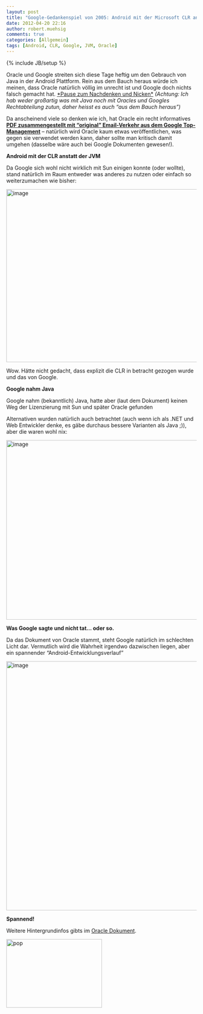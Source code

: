```yaml
---
layout: post
title: "Google-Gedankenspiel von 2005: Android mit der Microsoft CLR anstatt der JVM?"
date: 2012-04-20 22:16
author: robert.muehsig
comments: true
categories: [Allgemein]
tags: [Android, CLR, Google, JVM, Oracle]
---
```

{% include JB/setup %}
<p>Oracle und Google streiten sich diese Tage heftig um den Gebrauch von Java in der Android Plattform. Rein aus dem Bauch heraus würde ich meinen, dass Oracle natürlich völlig im unrecht ist und Google doch nichts falsch gemacht hat. <u>*Pause zum Nachdenken und Nicken*</u>&nbsp;<em>(Achtung: Ich hab weder großartig was mit Java noch mit Oracles und Googles Rechtabteilung zutun, daher heisst es auch “aus dem Bauch heraus”)</em></p> <p>Da anscheinend viele so denken wie ich, hat Oracle ein recht informatives <a href="http://www.oracle.com/us/corporate/features/opening-slides-1592541.pdf"><strong>PDF zusammengestellt mit “original” Email-Verkehr aus dem Google Top-Management</strong></a> – natürlich wird Oracle kaum etwas veröffentlichen, was gegen sie verwendet werden kann, daher sollte man kritisch damit umgehen (dasselbe wäre auch bei Google Dokumenten gewesen!).</p> <p><strong>Android mit der CLR anstatt der JVM</strong></p> <p>Da Google sich wohl nicht wirklich mit Sun einigen konnte (oder wollte), stand natürlich im Raum entweder was anderes zu nutzen oder einfach so weiterzumachen wie bisher:</p> <p><a href="{{BASE_PATH}}/assets/wp-images/image1514.png"><img style="background-image: none; border-bottom: 0px; border-left: 0px; padding-left: 0px; padding-right: 0px; display: inline; border-top: 0px; border-right: 0px; padding-top: 0px" title="image" border="0" alt="image" src="{{BASE_PATH}}/assets/wp-images/image_thumb684.png" width="593" height="457"></a></p>  <p>Wow. Hätte nicht gedacht, dass explizit die CLR in betracht gezogen wurde und das von Google.</p> <p><strong>Google nahm Java</strong></p> <p>Google nahm (bekanntlich) Java, hatte aber (laut dem Dokument) keinen Weg der Lizenzierung mit Sun und später Oracle gefunden</p> <p>Alternativen wurden natürlich auch betrachtet (auch wenn ich als .NET und Web Entwickler denke, es gäbe durchaus bessere Varianten als Java ;)), aber die waren wohl nix:</p> <p><a href="{{BASE_PATH}}/assets/wp-images/image1515.png"><img style="background-image: none; border-bottom: 0px; border-left: 0px; padding-left: 0px; padding-right: 0px; display: inline; border-top: 0px; border-right: 0px; padding-top: 0px" title="image" border="0" alt="image" src="{{BASE_PATH}}/assets/wp-images/image_thumb685.png" width="604" height="474"></a></p> <p><strong>Was Google sagte und nicht tat… oder so.</strong></p> <p>Da das Dokument von Oracle stammt, steht Google natürlich im schlechten Licht dar. Vermutlich wird die Wahrheit irgendwo dazwischen liegen, aber ein spannender “Android-Entwicklungsverlauf”</p> <p><a href="{{BASE_PATH}}/assets/wp-images/image1516.png"><img style="background-image: none; border-bottom: 0px; border-left: 0px; padding-left: 0px; padding-right: 0px; display: inline; border-top: 0px; border-right: 0px; padding-top: 0px" title="image" border="0" alt="image" src="{{BASE_PATH}}/assets/wp-images/image_thumb686.png" width="614" height="658"></a></p> <p><strong>Spannend!</strong></p> <p>Weitere Hintergrundinfos gibts im <a href="http://www.oracle.com/us/corporate/features/opening-slides-1592541.pdf">Oracle Dokument</a>.</p> <p><a href="{{BASE_PATH}}/assets/wp-images/pop.gif"><img style="background-image: none; border-bottom: 0px; border-left: 0px; padding-left: 0px; padding-right: 0px; display: inline; border-top: 0px; border-right: 0px; padding-top: 0px" title="pop" border="0" alt="pop" src="{{BASE_PATH}}/assets/wp-images/pop_thumb.gif" width="253" height="181"></a></p>
